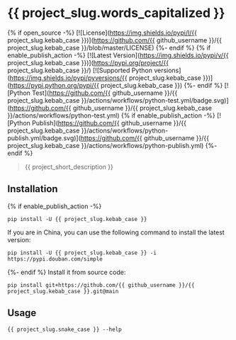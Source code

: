# {{ project_slug.words_capitalized }}

{% if open_source -%}
[![License](https://img.shields.io/pypi/l/{{ project_slug.kebab_case }})](https://github.com/{{ github_username }}/{{ project_slug.kebab_case }}/blob/master/LICENSE)
{%- endif %}
{% if enable_publish_action -%}
[![Latest Version](https://img.shields.io/pypi/v/{{ project_slug.kebab_case }})](https://pypi.org/project/{{ project_slug.kebab_case }}/)
[![Supported Python versions](https://img.shields.io/pypi/pyversions/{{ project_slug.kebab_case }})](https://pypi.python.org/pypi/{{ project_slug.kebab_case }})
{%- endif %}
[![Python Test](https://github.com/{{ github_username }}/{{ project_slug.kebab_case }}/actions/workflows/python-test.yml/badge.svg)](https://github.com/{{ github_username }}/{{ project_slug.kebab_case }}/actions/workflows/python-test.yml)
{% if enable_publish_action -%}
[![Python Publish](https://github.com/{{ github_username }}/{{ project_slug.kebab_case }}/actions/workflows/python-publish.yml/badge.svg)](https://github.com/{{ github_username }}/{{ project_slug.kebab_case }}/actions/workflows/python-publish.yml)
{%- endif %}
> {{ project_short_description }}

## Installation
{% if enable_publish_action -%}
```shell
pip install -U {{ project_slug.kebab_case }}
```

If you are in China, you can use the following command to install the latest version:

```shell
pip install -U {{ project_slug.kebab_case }} -i https://pypi.douban.com/simple
```
{%- endif %}
Install it from source code:

```shell
pip install git+https://github.com/{{ github_username }}/{{ project_slug.kebab_case }}.git@main
```

## Usage

```shell
{{ project_slug.snake_case }} --help
```
